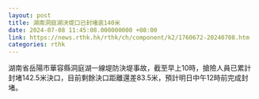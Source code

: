 ```yaml
---
layout: post
title: 湖南洞庭湖決堤口已封堵逾140米
date: 2024-07-08 11:45:08.000000000 +08:00
link: https://news.rthk.hk/rthk/ch/component/k2/1760672-20240708.htm
categories: rthk
---
```


湖南省岳陽市華容縣洞庭湖一線堤防決堤事故，截至早上10時，搶險人員已累計封堵142.5米決口，目前剩餘決口距離還差83.5米，預計明日中午12時前完成封堵。
